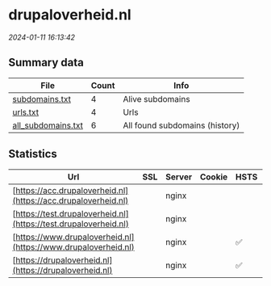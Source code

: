 # drupaloverheid.nl
*2024-01-11 16:13:42*
## Summary data
| File       | Count | Info |
|------------|-------|------|
|[subdomains.txt](/data/drupaloverheid.nl/subdomains.txt)|4|Alive subdomains|
|[urls.txt](/data/drupaloverheid.nl/urls.txt)|4|Urls|
|[all_subdomains.txt](/data/drupaloverheid.nl/all_subdomains.txt)|6|All found subdomains (history)|
## Statistics
| Url | SSL | Server | Cookie | HSTS | CSP | XFO | XXP | RP | Tech |Title |
|------------|-------|------|------|------|------|------|------|------|------|------|
|[https://acc.drupaloverheid.nl](https://acc.drupaloverheid.nl)| |nginx| | | | | | :white_check_mark: |Basic Nginx|401 Authorizatio...|
|[https://test.drupaloverheid.nl](https://test.drupaloverheid.nl)| |nginx| | | | | | :white_check_mark: |Basic Nginx|401 Authorizatio...|
|[https://www.drupaloverheid.nl](https://www.drupaloverheid.nl)| |nginx| |:white_check_mark: |:warning: | :white_check_mark: | :white_check_mark: | :white_check_mark: |HSTS Nginx|Drupal Overheid|
|[https://drupaloverheid.nl](https://drupaloverheid.nl)| |nginx| |:white_check_mark: |:warning: | :white_check_mark: | :white_check_mark: | :white_check_mark: |HSTS Nginx|Drupal Overheid|